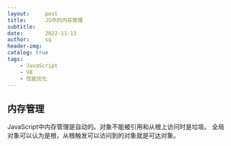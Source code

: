```yaml
---
layout:     post
title:      JS中的内存管理
subtitle:   
date:       2022-11-13
author:     sq
header-img: 
catalog: true
tags:
    - JavaScript
    - V8
    - 性能优化
---
```

## 内存管理
JavaScript中内存管理是自动的。对象不能被引用和从根上访问时是垃圾。
全局对象可以认为是根，从根触发可以访问到的对象就是可达对象。
